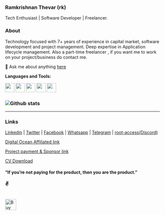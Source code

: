 ### Ramkrishnan Thevar (rk) 
 Tech Enthusiast | Software Developer | Freelancer.

### About

Technology focused with 7+ years of experience in capital market, software development and project management. Deep expertise in Application lifecycle management. Also a part-time freelancer , if you want me to work on your project/business do contact me.

💬 Ask me about anything [here](https://wa.me/message/44OBR2ND4KVQI1)


**Languages and Tools:**  

<code><img height="30" src="https://upload.wikimedia.org/wikipedia/commons/thumb/0/0d/C_Sharp_wordmark.svg/800px-C_Sharp_wordmark.svg.png"></code>
<code><img height="30" src="https://image.shutterstock.com/image-photo/image-260nw-684826648.jpg"></code>
<code><img height="30" src="https://upload.wikimedia.org/wikipedia/commons/thumb/9/99/Unofficial_JavaScript_logo_2.svg/512px-Unofficial_JavaScript_logo_2.svg.png"></code>
<code><img height="30" src="https://ih1.redbubble.net/image.109336620.1604/st,small,845x845-pad,1000x1000,f8f8f8.jpg"></code>
<code><img height="30" src="https://upload.wikimedia.org/wikipedia/commons/thumb/c/c3/Python-logo-notext.svg/768px-Python-logo-notext.svg.png"></code>    

### ![Github stats](https://github-readme-stats.vercel.app/api?username=1ramkrishnan&count_private=true&hide=prs,issues)
---
### Links

[Linkedin](https://www.linkedin.com/in/1ramkrishnan) | 
[Twitter](https://twitter.com/1rkthevar) | 
[Facebook](https://www.facebook.com/ramkrishnan.thevar) | 
[Whatsapp](https://wa.me/message/44OBR2ND4KVQI1) | 
[Telegram](https://t.me/rkthevar1) | 
[root-access(Discord)](https://discord.gg/nPFbdrP3)

[Digital Ocean Affiliated link](https://m.do.co/c/ae0ed06d6ce2)

[Project payment & Sponsor link](https://rzp.io/l/rkSoftwares)

[CV Download](https://drive.google.com/file/d/12w1osvd-fb0uepgmTN414NOTrXZlGwxQ/view)


#### “If you’re not paying for the product, then you are the product.”
#### ✌️

<br>
<a href='https://ko-fi.com/rkthevar' target='_blank'><img height='36' style='border:0px;height:36px;' src='https://cdn.ko-fi.com/cdn/kofi3.png?v=3' border='0' alt='Buy Me a Coffee at ko-fi.com' /></a><br>


